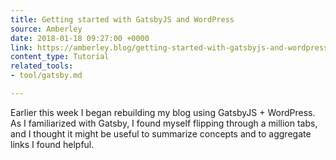 ```yaml
---
title: Getting started with GatsbyJS and WordPress
source: Amberley
date: 2018-01-18 09:27:00 +0000
link: https://amberley.blog/getting-started-with-gatsbyjs-and-wordpress/
content_type: Tutorial
related_tools:
- tool/gatsby.md

---
```

Earlier this week I began rebuilding my blog using GatsbyJS + WordPress. As I familiarized with Gatsby, I found myself flipping through a million tabs, and I thought it might be useful to summarize concepts and to aggregate links I found helpful.





